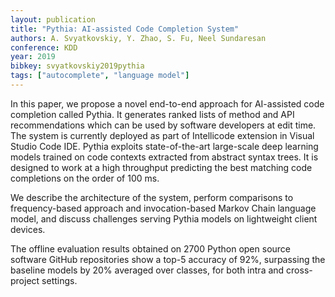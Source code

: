 ```yaml
---
layout: publication
title: "Pythia: AI-assisted Code Completion System"
authors: A. Svyatkovskiy, Y. Zhao, S. Fu, Neel Sundaresan
conference: KDD
year: 2019
bibkey: svyatkovskiy2019pythia
tags: ["autocomplete", "language model"]
---
```


In this paper, we propose a novel end-to-end approach for AI-assisted code completion called Pythia. It generates ranked lists of method and API recommendations which can be used by software developers at edit time. The system is currently deployed as part of Intellicode extension in Visual Studio Code IDE. Pythia exploits state-of-the-art large-scale deep learning models trained on code contexts extracted from abstract syntax trees. It is designed to work at a high throughput predicting the best matching code completions on the order of 100 ms.

We describe the architecture of the system, perform comparisons to frequency-based approach and invocation-based Markov Chain language model, and discuss challenges serving Pythia models on lightweight client devices.

The offline evaluation results obtained on 2700 Python open source software GitHub repositories show a top-5 accuracy of 92%, surpassing the baseline models by 20% averaged over classes, for both intra and cross-project settings.

